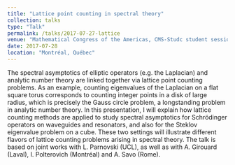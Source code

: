 ```yaml
---
title: "Lattice point counting in spectral theory"
collection: talks
type: "Talk"
permalink: /talks/2017-07-27-lattice
venue: "Mathematical Congress of the Americas, CMS-Studc student session, Montréal"
date: 2017-07-28
location: "Montréal, Québec"
---
```


The spectral asymptotics of elliptic operators (e.g. the Laplacian) and analytic number theory are linked together via lattice point counting problems. As an example, counting eigenvalues of the Laplacian on a flat square torus corresponds to counting integer points in a disk of large radius, which is precisely the Gauss circle problem, a longstanding problem in analytic number theory. In this presentation, I will explain how lattice counting methods are applied to study spectral asymptotics for Schrödinger operators on waveguides and resonators, and also for the Steklov eigenvalue problem on a cube. These two settings will illustrate different flavors of lattice counting problems arising in spectral theory. The talk is based on joint works with L. Parnovski (UCL), as well as with A. Girouard (Laval), I. Polterovich (Montréal) and A. Savo (Rome). 
